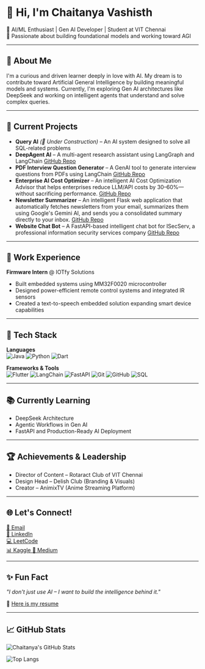 # 👋 Hi, I'm Chaitanya Vashisth

🚀 AI/ML Enthusiast | Gen AI Developer | Student at VIT Chennai  
🎯 Passionate about building foundational models and working toward AGI

---

## 🧠 About Me
I'm a curious and driven learner deeply in love with AI. My dream is to contribute toward Artificial General Intelligence by building meaningful models and systems. Currently, I'm exploring Gen AI architectures like DeepSeek and working on intelligent agents that understand and solve complex queries.

---

## 🔭 Current Projects
- **Query AI** *(🚧 Under Construction)* – An AI system designed to solve all SQL-related problems  
- **DeepAgent AI** – A multi-agent research assistant using LangGraph and LangChain  [GitHub Repo](https://github.com/Chaitanya782/DeepAgentAI)
- **PDF Interview Question Generator** – A GenAI tool to generate interview questions from PDFs using LangChain [GitHub Repo](https://github.com/Chaitanya782/pdf-interview-questions-generator)
- **Enterprise AI Cost Optimizer** – An intelligent AI Cost Optimization Advisor that helps enterprises reduce LLM/API costs by 30–60%—without sacrificing performance. [GitHub Repo](https://github.com/Chaitanya782/Enterprise-AI-Cost-Optimizer)
- **Newsletter Summarizer** – An intelligent Flask web application that automatically fetches newsletters from your email, summarizes them using Google's Gemini AI, and sends you a consolidated summary directly to your inbox. [GitHub Repo](https://github.com/Chaitanya782/Newsletter-Summarizer)
- **Website Chat Bot** – A FastAPI-based intelligent chat bot for ISecServ, a professional information security services company [GitHub Repo](https://github.com/Chaitanya782/Website-Chatbot)


---

## 💼 Work Experience
**Firmware Intern** @ IOTfy Solutions  
- Built embedded systems using MM32F0020 microcontroller  
- Designed power-efficient remote control systems and integrated IR sensors  
- Created a text-to-speech embedded solution expanding smart device capabilities

---

## 🧰 Tech Stack

**Languages**  
![Java](https://img.shields.io/badge/Java-%23ED8B00.svg?style=flat&logo=java&logoColor=white)
![Python](https://img.shields.io/badge/Python-3670A0?style=flat&logo=python&logoColor=ffdd54)
![Dart](https://img.shields.io/badge/Dart-0175C2?style=flat&logo=dart&logoColor=white)

**Frameworks & Tools**  
![Flutter](https://img.shields.io/badge/Flutter-02569B?style=flat&logo=flutter&logoColor=white)
![LangChain](https://img.shields.io/badge/LangChain-AI%20Framework-brightgreen)
![FastAPI](https://img.shields.io/badge/FastAPI-005571?style=flat&logo=fastapi)
![Git](https://img.shields.io/badge/Git-F05032?style=flat&logo=git&logoColor=white)
![GitHub](https://img.shields.io/badge/GitHub-181717?style=flat&logo=github)
![SQL](https://img.shields.io/badge/SQL-4479A1?style=flat&logo=postgresql&logoColor=white)

---

## 📚 Currently Learning
- DeepSeek Architecture  
- Agentic Workflows in Gen AI  
- FastAPI and Production-Ready AI Deployment

---

## 🏆 Achievements & Leadership
- Director of Content – Rotaract Club of VIT Chennai  
- Design Head – Delish Club (Branding & Visuals)  
- Creator – AnimixTV (Anime Streaming Platform)

---

## 🌐 Let's Connect!
[📧 Email](mailto:chaitanya.vashisth1@gmail.com)  
[🔗 LinkedIn](https://www.linkedin.com/in/chaitanyavashisth/)  
[💻 LeetCode](https://leetcode.com/u/Chaitanya2882/)  
[📊 Kaggle ](https://www.kaggle.com/code/drapes/)
[📖 Medium](https://medium.com/@drpester001)

---

## ✨ Fun Fact
_"I don't just use AI – I want to build the intelligence behind it."_

📄 [Here is my resume](https://drive.google.com/file/d/1lWD-OyOkw3wbPyzSS0zjq2n7TW7M35Ah/view?usp=sharing)

---

## 📈 GitHub Stats

![Chaitanya's GitHub Stats](https://github-readme-stats.vercel.app/api?username=Chaitanya782&show_icons=true&theme=tokyonight)

![Top Langs](https://github-readme-stats.vercel.app/api/top-langs/?username=Chaitanya782&layout=compact&theme=tokyonight)




